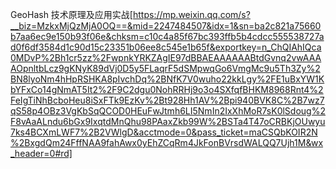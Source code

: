 GeoHash 技术原理及应用实战[https://mp.weixin.qq.com/s?__biz=MzkxMjQzMjA0OQ==&mid=2247484507&idx=1&sn=ba2c821a75660b7aa6ec9e150b93f06e&chksm=c10c4a85f67bc393ffb5b4cdcc555538727ad0f6df3584d1c90d15c23351b06ee8c545e1b65f&exportkey=n_ChQIAhIQca0MDvP%2Bh1cr5zz%2FwpnkYRKZAgIE97dBBAEAAAAAABtdGvnq2vwAAAAOpnltbLcz9gKNyK89dVj0D5y5FLaqrF5dSMpwqGo6VmgMc9u5Th3Zy%2BN8lyoNm4hHpRSHKA8pIvchDq%2BNfK7V0wuho22kkLgy%2FE1uBxYW1KbYFxCo14gNmAT5It2%2F9C2dgu0NohRRHj9o3o4SXfqfBHKM8968Rnt4%2FeIgTiNhBcboHeu8iSxFTk9EzKv%2Bt928Hh1AV%2Bpi940BVK8C%2B7wz7qS58p4OBz3VgKbSqQCOD0HEuFwJtmh6LI5NmIn2IxXhMoR7sK0lSdoug%2F8vAaALndu6bGx9IxqtdMnQhu98PAaxZkb99W%2BSTa4T47oCRBKjOUwyu7ks4BCXmLWF7%2B2VWlgD&acctmode=0&pass_ticket=maCSQbKOIR2N%2BxgdQm24FffNAA9fahAwx0yEhZCqRm4JkFonBVrsdWALQQ7Ujh1M&wx_header=0#rd]